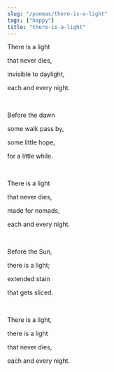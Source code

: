```yaml
---
slug: "/poemas/there-is-a-light"
tags: ["happy"]
title: "there-is-a-light"
---
```

There is a light

that never dies,

invisible to daylight,

each and every night.

&nbsp;

Before the dawn

some walk pass by,

some little hope,

for a little while.

&nbsp;

There is a light

that never dies,

made for nomads,

each and every night.

&nbsp;

Before the Sun,

there is a light;

extended stain

that gets sliced.

&nbsp;

There is a light,

there is a light

that never dies,

each and every night.